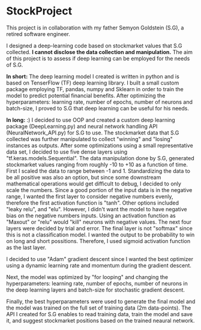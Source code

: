 # StockProject

This project is in collaboration with my father Semyon Goldstein (S.G), a retired software engineer.

I designed a deep-learning code based on stockmarket values that S.G collected.
**I cannot disclose the data collection and manipulation.**
The aim of this project is to assess if deep learning can be employed for the needs of S.G.

**In short:**
The deep learning model I created is written in python and is based on TenserFlow (TF) deep learning library.
I built a small custom package employing TF, pandas, numpy and Sklearn in order to train the model to predict potential financial benefits.
After optimizing the hyperparameters: learning rate, number of epochs, number of neurons and batch-size, I proved to S.G that deep learning can be useful for his needs.

**In long:** :)
I decided to use OOP and created a custom deep learning package (DeepLearning.py) and neural network handling API (NeuralNetwork_API.py) for S.G to use.
The stockmarket data that S.G collected was further manipulated to collect "winning" and "losing" instances as outputs.
After some optimizations using a small representative data set, I decided to use five dense layers using "tf.keras.models.Sequential".
The data manipulation done by S.G, generated stockmarket values ranging from roughly -10 to +10 as a function of time.
First I scaled the data to range between -1 and 1.
Standardizing the data to be all positive was also an option, but since some downstream mathematical operations would get difficult to debug, I decided to only scale the numbers.
Since a good portion of the input data is in the negative range, I wanted the first layer to consider negative numbers evenly, therefore the first activation function is "tanh".
Other options included "leaky relu", and "elu". However, I didn't want the model to have negative bias on the negative numbers inputs.
Using an activation function as "Maxout" or "relu" would "kill" neurons with negative values.
The next four layers were decided by trial and error.
The final layer is not "softmax" since this is not a classification model. I wanted the output to be probability to win on long and short possitions. Therefore, I used sigmoid activation function as the last layer.

I decided to use "Adam" gradient descent since I wanted the best optimizer using a dynamic learning rate and momentum during the gradient descent.

Next, the model was optimized by "for looping" and changing the hyperparameters: learning rate, number of epochs, number of neurons in the deep learning layers and batch-size for stochastic gradient descent.

Finally, the best hyperparameters were used to generate the final model and the model was trained on the full set of training data (2m data-points).
The API I created for S.G enables to read training data, train the model and save it, and suggest stockmarket positions based on the trained neaural network.
